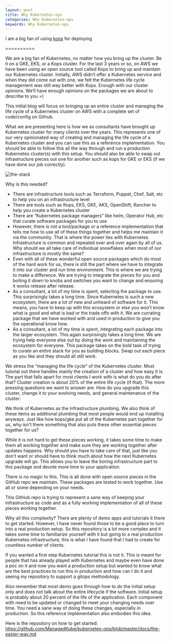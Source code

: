 ```yaml
---
layout: post
title: Why Kubernetes-ops
categories: Why Kubernetes-ops
keywords: Why Kubernetes-ops
---
```


I am a big fan of using [kops](https://github.com/kubernetes/kops) for deploying



==========


We are a big fan of Kubernetes, no matter how you bring up the cluster.  Be it on a GKE, EKS, or a Kops cluster.  For the last 3 years or so, on AWS we have been using an open source tool called Kops to bring up and maintain our Kubernetes cluster.  Initially, AWS didn’t offer a Kubernetes service and when they did come out with one, we felt the Kubernetes life cycle management was still way better with Kops.  Enough with our cluster opinions.  We’ll have enough opinions on the packages we are about to describe to you =)

This initial blog will focus on bringing up an entire cluster and managing the life cycle of a Kubernetes cluster on AWS with a complete set of code/config on Github.

What we are presenting here is how we as consultants have brought up Kubernetes cluster for many clients over the years.  This represents one of our very opinionated way of creating and managing the life cycle of a Kubernetes cluster and you can use this as a reference implementation.  You should be able to follow this all the way through and run a production Kubernetes cluster(s) with this setup.  You should also be able to swap out infrastructure pieces out one for another such as kops for GKE or EKS (if we have done our job correctly).

![the-stack](https://raw.githubusercontent.com/ManagedKube/kubernetes-ops/master/docs/images/the-stack/kubernetes-managed-service-stack-v2.png)

Why is this needed?
* There are infrastructure tools such as Terraform, Puppet, Chef, Salt, etc to help you on an infrastructure level
* There are tools such as Kops, EKS, GKE, AKS, OpenShift, Rancher to help you create a Kubernetes cluster
* There are “Kubernetes package managers” like helm, Operator Hub, etc that curate software packages for you to use
* However, there is not a tool/package or a reference implementation that tells me how to use all of these things together and helps me maintain it via the community.  That is where the power lies with Kubernetes.  Infrastructure is common and repeated over and over again by all of us.  Why should we all take care of individual snowflakes when most of our infrastructure is mostly the same?
* Even with all of these wonderful open source packages which do most of the hard work for us, there is still the part where we have to integrate it into our cluster and run time environment.  This is where we are trying to make a difference.  We are trying to integrate the pieces for you and boiling it down to knobs and switches you want to change and ensuring it works release after release.
* As a consultant, a lot of my time is spent, selecting the package to use.  This surprisingly takes a long time.  Since Kubernetes is such a new ecosystem, there are a lot of new and unheard of software for it.  This means, you have to keep up with this ecosystem or else you won’t know what is good and what is bad or the trade offs with it.  We are currating package that we have worked with and used in production to give you the operational know how.
* As a consultant, a lot of my time is spent, integrating each package into the larger ecosystem.  This again surprisingly takes a long time.  We are trying help everyone else out by doing the work and maintaining the ecosystem for everyone.
This package takes on the bold task of trying to curate an entire stack for you as building blocks.  Swap out each piece as you like and they should all still work.  

We stress the “managing the life cycle” of the Kubernetes cluster.  Most tutorial out there handles mainly the creation of a cluster and how easy it is.  The part that falls apart for most clients I work with is what do you do after that?  Cluster creation is about 20% of the entire life cycle (if that).  The more pressing questions we want to answer are: How do you upgrade this cluster, change it to your evolving needs, and general maintenance of the cluster.  

We think of Kubernetes as the infrastructure plumbing.  We also think of these items as additional plumbing that most people would end up installing anyways.  Just like how kops/gke put all of the Kubernetes part together for us, why isn't there something that also puts these other essential pieces together for us?

While it is not hard to get these pieces working, it takes some time to make them all working together and make sure they are working together after updates happens.  Why should you have to take care of that, just like you don't want or should have to think much about how the next Kubernetes upgrade will go.  This allows you to leave the boring infrastructure part to this package and devote more time to your application.

There is no magic to this.  This is all done with open source pieces in the GitHub repo we maintain.  These packages are tested to work together.  Use all or some depending on your needs.

This GitHub repo is trying to represent a sane way of keeping your infrastructure as code and as a fully working implementation of all of these pieces working together.

Why all this complexity?  There are plenty of demo apps and tutorials it there to get started.  However, I have never found those to be a good place to turn into a real production setup.  So this repository is a lot more complex and it takes some time to familiarize yourself with it but going to a real production Kubernetes infrastructure, this is what I have found that I had to create for countless number of clients.

If you wanted a first step Kubernetes tutorial this is not it.  This is meant for people that has already played with Kubernetes and maybe even have done a poc on it and now you want a production setup but wanted to know what are the best practices to run this in production and how can I do it and seeing my repository to support a gitops methodology.  

Also remember that most demo goes through how to do the initial setup only and does not talk about the entire lifecycle if the software.  Initial setup is probably about 20 percent of the life of the application.  Each component with need to be updated or changed to meet your changing needs over time.  You need a sane way of doing these changes, especially in production.  So this reference implementation also embodies this idea.

Here is the repository on how to get started:  https://github.com/ManagedKube/kubernetes-ops/blob/master/docs/the-easier-way.md
